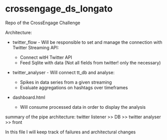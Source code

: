 # crossengage_ds_longato
Repo of the CrossEngage Challenge

Architecture:
  * twitter_flow - Will be responsible to set and manage the connection with Twitter Streaming API:
     - Connect witH Twitter API
     - Feed Sqlite with data (Not all fields from twitter! only the necessary)
  
  * twitter_analyser - Will connect tt_db and analyse:
     - Spikes in data series from a given streaming
     - Evaluate aggregations on hashtags over timeframes  

  * dashboard.html
     - Will consume processed data in order to display the analysis
     
 summary of the pipe architecture:
 twitter listener >> DB >> twitter analyser >> front

In this file I will keep track of failures and architectural changes
